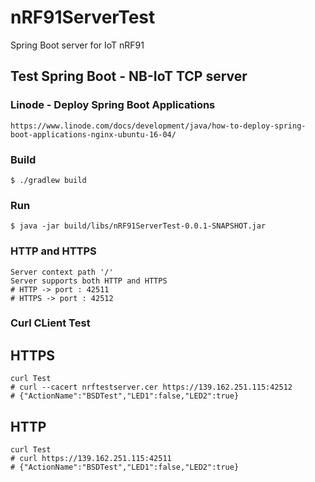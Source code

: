 # nRF91ServerTest
Spring Boot server for IoT nRF91 

## Test Spring Boot - NB-IoT TCP server 

### Linode - Deploy Spring Boot Applications
    https://www.linode.com/docs/development/java/how-to-deploy-spring-boot-applications-nginx-ubuntu-16-04/

### Build 
    $ ./gradlew build
    
### Run 
    $ java -jar build/libs/nRF91ServerTest-0.0.1-SNAPSHOT.jar
    
### HTTP and HTTPS
    Server context path '/'
    Server supports both HTTP and HTTPS
    # HTTP -> port : 42511
    # HTTPS -> port : 42512

### Curl CLient Test

## HTTPS
    curl Test 
    # curl --cacert nrftestserver.cer https://139.162.251.115:42512
    # {"ActionName":"BSDTest","LED1":false,"LED2":true}
    
## HTTP
    curl Test 
    # curl https://139.162.251.115:42511
    # {"ActionName":"BSDTest","LED1":false,"LED2":true}